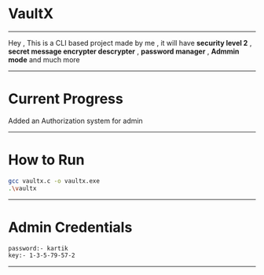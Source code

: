 # VaultX

---

Hey , This is a CLI based project made by me , it will have **security level 2** , **secret message encrypter descrypter** , **password manager** , **Admmin mode** and much more

---

# Current Progress

Added an Authorization system for admin

---

# How to Run

```bash
gcc vaultx.c -o vaultx.exe
.\vaultx
```
---

# Admin Credentials

```bash
password:- kartik
key:- 1-3-5-79-57-2
```
---
